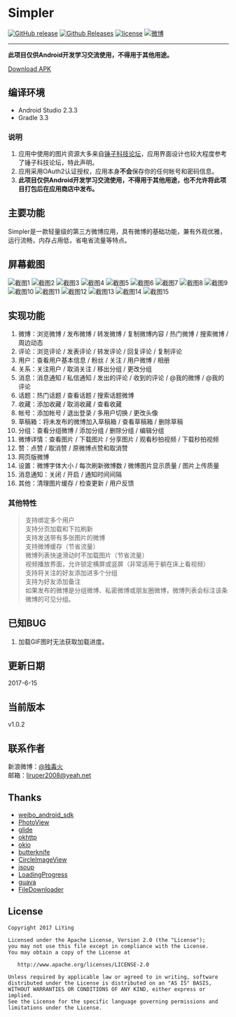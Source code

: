 # Simpler

[![GitHub release](https://img.shields.io/github/release/liying2008/Simpler.svg)](https://github.com/liying2008/Simpler/releases)
[![Github Releases](https://img.shields.io/github/downloads/liying2008/Simpler/total.svg)](https://codeload.github.com/liying2008/Simpler/zip/master)
[![license](https://img.shields.io/github/license/liying2008/Simpler.svg)](https://github.com/liying2008/Simpler/blob/master/LICENSE)
[![微博](https://img.shields.io/badge/新浪微博-独毒火-orange.svg)](http://weibo.com/neuliying)

---
**此项目仅供Android开发学习交流使用，不得用于其他用途。**

[Download APK](https://github.com/liying2008/Simpler/releases/download/v1.0.2/simpler_1.0.2.apk)

编译环境
----
- Android Studio 2.3.3
- Gradle 3.3

### 说明
1. 应用中使用的图片资源大多来自[锤子科技论坛](http://www.smartisan.com/apps/bbs)，应用界面设计也较大程度参考了锤子科技论坛，特此声明。
1. 应用采用OAuth2认证授权，应用本身**不会**保存你的任何帐号和密码信息。
1. **此项目仅供Android开发学习交流使用，不得用于其他用途，也不允许将此项目打包后在应用商店中发布。**


主要功能
----
Simpler是一款轻量级的第三方微博应用，具有微博的基础功能，兼有外观优雅，运行流畅，内存占用低，省电省流量等特点。

屏幕截图
----
![截图1](captures/1.png)
![截图2](captures/2.png)
![截图3](captures/3.png)
![截图4](captures/4.png)
![截图5](captures/5.png)
![截图6](captures/6.png)
![截图7](captures/7.png)
![截图8](captures/8.png)
![截图9](captures/9.png)
![截图10](captures/10.png)
![截图11](captures/11.png)
![截图12](captures/12.png)
![截图13](captures/13.png)
![截图14](captures/14.png)
![截图15](captures/15.png)


实现功能
----
1. 微博：浏览微博 / 发布微博 / 转发微博 / 复制微博内容 / 热门微博 / 搜索微博 / 周边动态
2. 评论：浏览评论 / 发表评论 / 转发评论 / 回复评论 / 复制评论
3. 用户：查看用户基本信息 / 粉丝  / 关注  / 用户微博 / 相册
4. 关系：关注用户 / 取消关注 / 移出分组 / 更改分组
5. 消息：消息通知 / 私信通知 / 发出的评论  / 收到的评论 / @我的微博 / @我的评论
6. 话题：热门话题 / 查看话题 / 搜索话题微博
7. 收藏：添加收藏 / 取消收藏 / 查看收藏
8. 帐号：添加帐号 / 退出登录 / 多用户切换 / 更改头像
9. 草稿箱：将未发布的微博加入草稿箱 / 查看草稿箱 / 删除草稿
10. 分组：查看分组微博 / 添加分组 / 删除分组 / 编辑分组
11. 微博详情：查看图片 / 下载图片 / 分享图片 / 观看秒拍视频 / 下载秒拍视频
12. 赞：点赞 / 取消赞 / 原微博点赞和取消赞
13. 网页版微博
14. 设置：微博字体大小 / 每次刷新微博数 / 微博图片显示质量 / 图片上传质量
15. 消息通知：关闭 / 开启 / 通知时间间隔
16. 其他：清理图片缓存 / 检查更新 / 用户反馈

### 其他特性
> 支持绑定多个用户  
> 支持分页加载和下拉刷新  
> 支持发送带有多张图片的微博  
> 支持微博缓存（节省流量）  
> 微博列表快速滑动时不加载图片（节省流量）  
> 视频播放界面，允许锁定横屏或竖屏（非常适用于躺在床上看视频）  
> 支持将关注的好友添加进多个分组  
> 支持为好友添加备注  
> 如果发布的微博是分组微博、私密微博或朋友圈微博，微博列表会标注该条微博的可见分组。  


已知BUG
-----
1. 加载GIF图时无法获取加载进度。  

更新日期
----
2017-6-15  

当前版本
----
v1.0.2  

联系作者
----
新浪微博：[@独毒火](http://weibo.com/neuliying)  
邮箱：[liruoer2008@yeah.net](mailto:liruoer2008@yeah.net)  

Thanks
----
- [weibo_android_sdk](https://github.com/sinaweibosdk/weibo_android_sdk)
- [PhotoView](https://github.com/chrisbanes/PhotoView)
- [glide](https://github.com/bumptech/glide)
- [okhttp](https://github.com/square/okhttp)
- [okio](https://github.com/square/okio)
- [butterknife](https://github.com/JakeWharton/butterknife)
- [CircleImageView](https://github.com/hdodenhof/CircleImageView)
- [jsoup](https://github.com/jhy/jsoup)
- [LoadingProgress](https://github.com/peng8350/LoadingProgress)
- [guava](https://github.com/google/guava)
- [FileDownloader](https://github.com/lingochamp/FileDownloader)

License
----

```
Copyright 2017 LiYing

Licensed under the Apache License, Version 2.0 (the "License");
you may not use this file except in compliance with the License.
You may obtain a copy of the License at

   http://www.apache.org/licenses/LICENSE-2.0

Unless required by applicable law or agreed to in writing, software
distributed under the License is distributed on an "AS IS" BASIS,
WITHOUT WARRANTIES OR CONDITIONS OF ANY KIND, either express or implied.
See the License for the specific language governing permissions and
limitations under the License.
```


